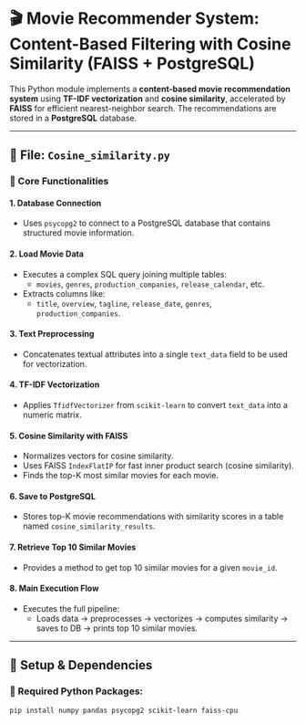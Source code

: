 # 🎬 Movie Recommender System: Content-Based Filtering with Cosine Similarity (FAISS + PostgreSQL)

This Python module implements a **content-based movie recommendation system** using **TF-IDF vectorization** and **cosine similarity**, accelerated by **FAISS** for efficient nearest-neighbor search. The recommendations are stored in a **PostgreSQL** database.

---

## 📁 File: `Cosine_similarity.py`

### 🧠 Core Functionalities

#### 1. **Database Connection**
- Uses `psycopg2` to connect to a PostgreSQL database that contains structured movie information.

#### 2. **Load Movie Data**
- Executes a complex SQL query joining multiple tables:
  - `movies`, `genres`, `production_companies`, `release_calendar`, etc.
- Extracts columns like:
  - `title`, `overview`, `tagline`, `release_date`, `genres`, `production_companies`.

#### 3. **Text Preprocessing**
- Concatenates textual attributes into a single `text_data` field to be used for vectorization.

#### 4. **TF-IDF Vectorization**
- Applies `TfidfVectorizer` from `scikit-learn` to convert `text_data` into a numeric matrix.

#### 5. **Cosine Similarity with FAISS**
- Normalizes vectors for cosine similarity.
- Uses FAISS `IndexFlatIP` for fast inner product search (cosine similarity).
- Finds the top-K most similar movies for each movie.

#### 6. **Save to PostgreSQL**
- Stores top-K movie recommendations with similarity scores in a table named `cosine_similarity_results`.

#### 7. **Retrieve Top 10 Similar Movies**
- Provides a method to get top 10 similar movies for a given `movie_id`.

#### 8. **Main Execution Flow**
- Executes the full pipeline:
  - Loads data → preprocesses → vectorizes → computes similarity → saves to DB → prints top 10 similar movies.

---

## 🔧 Setup & Dependencies

### 🐍 Required Python Packages:
```bash
pip install numpy pandas psycopg2 scikit-learn faiss-cpu
